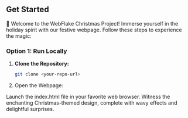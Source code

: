 ## Get Started

🎄 Welcome to the WebFlake Christmas Project! Immerse yourself in the holiday spirit with our festive webpage. Follow these steps to experience the magic:

### Option 1: Run Locally

1. **Clone the Repository:**
   ```bash
   git clone <your-repo-url>
   
2. Open the Webpage:

Launch the index.html file in your favorite web browser.
Witness the enchanting Christmas-themed design, complete with wavy effects and delightful surprises.
